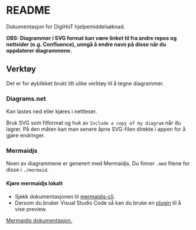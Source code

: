# README

Dokumentasjon for DigiHoT hjelpemiddelsøknad.  

__OBS: Diagrammer i SVG format kan være linket til fra andre repos og nettsider (e.g. Confluence), unngå å endre navn på disse når du oppdaterer diagrammene.__

## Verktøy

Det er for øyblikket brukt litt ulike verktøy til å tegne diagrammer.

### Diagrams.net
Kan lastes ned eller kjøres i nettleser. 

Bruk SVG som filformat og huk av `Include a copy of my diagram` når du lagrer. På den måten kan man senere åpne SVG-filen direkte i appen for å gjøre endringer.


### Mermaidjs
Noen av diagrammene er generert med Mermaidjs. Du finner `.mmd` filene for disse i `./mermaid`.

#### Kjøre mermaidjs lokalt
- Sjekk dokumentasjonen til [mermaidjs-cli](https://github.com/mermaid-js/mermaid-cli).
- Dersom du bruker Visual Studio Code så kan du bruke en [plugin](https://marketplace.visualstudio.com/items?itemName=vstirbu.vscode-mermaid-preview) til å vise preview.

[Mermaidjs dokumentasjon.](https://mermaid-js.github.io/mermaid/#/)
